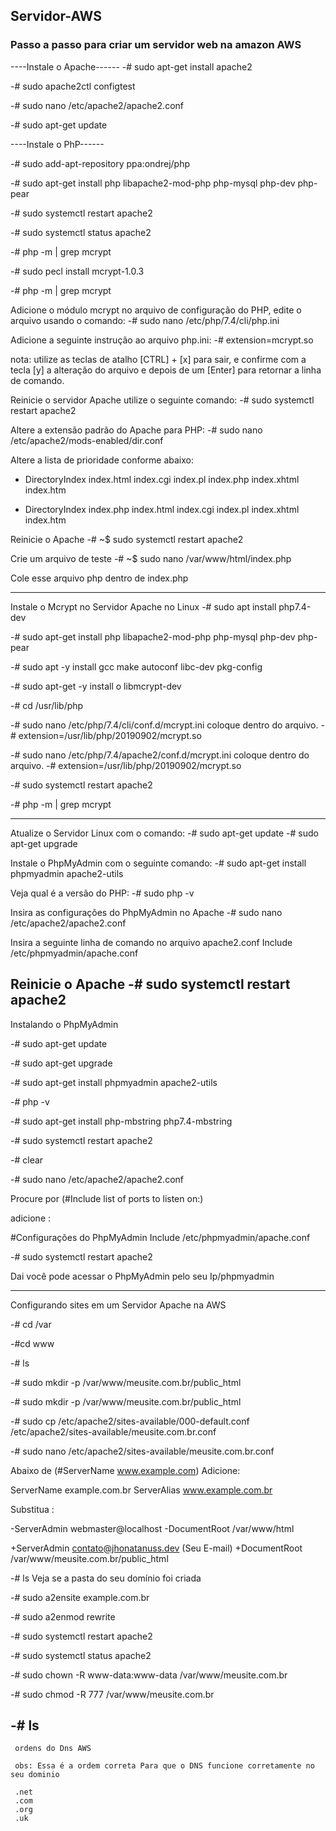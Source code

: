## Servidor-AWS
### Passo a passo para criar um servidor web na amazon AWS


----Instale o Apache------ 
-# sudo apt-get install apache2

-# sudo apache2ctl configtest

-# sudo nano /etc/apache2/apache2.conf

-# sudo apt-get update

----Instale o PhP------ 

-# sudo add-apt-repository ppa:ondrej/php

-# sudo apt-get install php libapache2-mod-php php-mysql php-dev php-pear

-# sudo systemctl restart apache2

-# sudo systemctl status apache2

-# php -m | grep mcrypt

-# sudo pecl install mcrypt-1.0.3

-# php -m | grep mcrypt

Adicione o módulo mcrypt no arquivo de configuração do PHP, edite o arquivo usando o comando:
-# sudo nano /etc/php/7.4/cli/php.ini


Adicione a seguinte instrução ao arquivo php.ini:
-# extension=mcrypt.so

nota: utilize as teclas de atalho [CTRL] + [x] para sair, e confirme com a tecla [y] a alteração do arquivo e depois de um [Enter] para retornar a linha de comando.


Reinicie o servidor Apache utilize o seguinte comando:
-# sudo systemctl restart apache2

Altere a extensão padrão do Apache para PHP:
-# sudo nano /etc/apache2/mods-enabled/dir.conf

Altere a lista de prioridade conforme abaixo:

- DirectoryIndex index.html index.cgi index.pl index.php index.xhtml index.htm
+ DirectoryIndex index.php index.html index.cgi index.pl index.xhtml index.htm

Reinicie o Apache
-# ~$ sudo systemctl restart apache2


Crie um arquivo de teste
-# ~$ sudo nano /var/www/html/index.php


Cole esse arquivo php dentro de index.php

<?php
// Mostra todas as informações, usa o padrão INFO_ALL
-# phpinfo();

//Mostra apenas informações dos módulos 
// phpinfo(8) mostra um resultado identico.
-# phpinfo(INFO_MODULES);
?>

--------------------------------------------------

Instale o Mcrypt no Servidor Apache no Linux
-# sudo apt install php7.4-dev

-# sudo apt-get install php libapache2-mod-php php-mysql php-dev php-pear

-# sudo apt -y install gcc make autoconf libc-dev pkg-config

-# sudo apt-get -y install o libmcrypt-dev


-# cd /usr/lib/php


-# sudo nano /etc/php/7.4/cli/conf.d/mcrypt.ini
coloque dentro do arquivo.
-# extension=/usr/lib/php/20190902/mcrypt.so


-# sudo nano /etc/php/7.4/apache2/conf.d/mcrypt.ini
coloque dentro do arquivo.
-# extension=/usr/lib/php/20190902/mcrypt.so


-# sudo systemctl restart apache2

-# php -m | grep mcrypt

----------------------------------------------

Atualize o Servidor Linux com o comando:
-# sudo apt-get update
-# sudo apt-get upgrade

Instale o PhpMyAdmin com o seguinte comando:
-# sudo apt-get install phpmyadmin apache2-utils

Veja qual é a versão do PHP:
-# sudo php -v

Insira as configurações do PhpMyAdmin no Apache
-# sudo nano /etc/apache2/apache2.conf

Insira a seguinte linha de comando no arquivo apache2.conf
Include /etc/phpmyadmin/apache.conf

Reinicie o Apache
-# sudo systemctl restart apache2
------------------------------------------------

 Instalando o PhpMyAdmin
 
-# sudo apt-get update

-# sudo apt-get upgrade

-# sudo apt-get install phpmyadmin apache2-utils

-# php -v	

-# sudo apt-get install php-mbstring php7.4-mbstring

-# sudo systemctl restart apache2

-# clear

-# sudo nano /etc/apache2/apache2.conf

Procure por (#Include list of ports to listen on:)

adicione :

#Configurações do PhpMyAdmin
Include /etc/phpmyadmin/apache.conf

-# sudo systemctl restart apache2

Dai você pode acessar o PhpMyAdmin pelo seu Ip/phpmyadmin

-------------------------------------------------------

Configurando sites em um Servidor Apache na AWS

-# cd /var

-#cd www

-# ls


-# sudo mkdir -p /var/www/meusite.com.br/public_html

-# sudo mkdir -p /var/www/meusite.com.br/public_html

-# sudo cp /etc/apache2/sites-available/000-default.conf /etc/apache2/sites-available/meusite.com.br.conf

-# sudo nano /etc/apache2/sites-available/meusite.com.br.conf

Abaixo de (#ServerName www.example.com) 
Adicione:

ServerName example.com.br
ServerAlias www.example.com.br

Substitua :

-ServerAdmin webmaster@localhost
-DocumentRoot /var/www/html

+ServerAdmin contato@jhonatanuss.dev (Seu E-mail)
+DocumentRoot /var/www/meusite.com.br/public_html

-# ls 
Veja se a pasta do seu domínio foi criada

-# sudo a2ensite example.com.br

-# sudo a2enmod rewrite

-# sudo systemctl restart apache2

-# sudo systemctl status apache2

-# sudo chown -R www-data:www-data /var/www/meusite.com.br

-# sudo chmod -R 777 /var/www/meusite.com.br

-# ls
--------------------------------------------------------------
     ordens do Dns AWS    
     
     obs: Essa é a ordem correta Para que o DNS funcione corretamente no seu dominio
     
     .net
     .com
     .org
     .uk
	 

